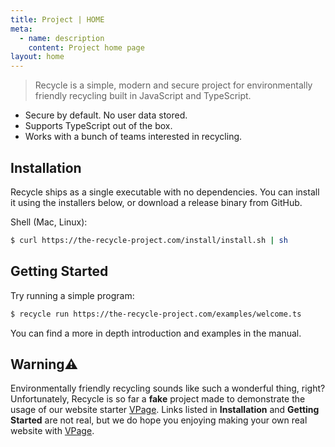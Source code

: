 ```yaml
---
title: Project | HOME
meta:
  - name: description
    content: Project home page
layout: home
---
```


> Recycle is a simple, modern and secure project for environmentally friendly recycling built in JavaScript and TypeScript.

* Secure by default. No user data stored.
* Supports TypeScript out of the box.
* Works with a bunch of teams interested in recycling.

## Installation
Recycle ships as a single executable with no dependencies. You can install it using the installers below, or download a release binary from GitHub.

Shell (Mac, Linux):
```bash
$ curl https://the-recycle-project.com/install/install.sh | sh
```

## Getting Started
Try running a simple program:

```bash
$ recycle run https://the-recycle-project.com/examples/welcome.ts
```

You can find a more in depth introduction and examples in the manual.

## Warning⚠️
Environmentally friendly recycling sounds like such a wonderful thing, right? Unfortunately, Recycle is so far a **fake** project made to demonstrate the usage of our website starter [VPage](https://github.com/lem0nle/vpage). Links listed in **Installation** and **Getting Started** are not real, but we do hope you enjoying making your own real website with [VPage](https://github.com/lem0nle/vpage).
